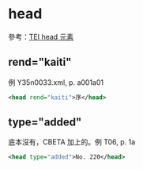 # head

參考：[TEI head 元素](http://www.tei-c.org/release/doc/tei-p5-doc/zh-TW/html/ref-head.html)

## rend="kaiti"

例 Y35n0033.xml, p. a001a01

```xml
<head rend="kaiti">序</head>
```

## type="added"

底本沒有，CBETA 加上的。例 T06, p. 1a

```xml
<head type="added">No. 220</head>
```
